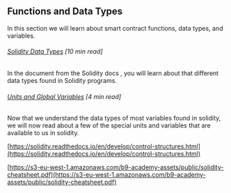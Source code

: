 ## Functions and Data Types

In this section we will learn about smart contract functions, data types, and variables.

###### [Solidity Data Types](https://solidity.readthedocs.io/en/develop/types.html) \[10 min read\]

In the document from the Solidity docs , you will learn about that different data types found in Solidity programs.

###### [Units and Global Variables](https://solidity.readthedocs.io/en/develop/units-and-global-variables.html) \[4 min read\]

Now that we understand the data types of most variables found in solidity, we will now read about a few of the special units and variables that are available to us in solidity.

[https://solidity.readthedocs.io/en/develop/control-structures.html](https://solidity.readthedocs.io/en/develop/control-structures.html)

[https://s3-eu-west-1.amazonaws.com/b9-academy-assets/public/solidity-cheatsheet.pdf](https://s3-eu-west-1.amazonaws.com/b9-academy-assets/public/solidity-cheatsheet.pdf)

